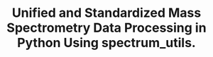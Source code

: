 ---
authors: Bittremieux W, Levitsky L, Pilz M, Sachsenberg T, Huber F, Wang M, Dorrestein
  PC
carousel: false
doi: 10.1021/acs.jproteome.2c00632
featured: false
issue: '2'
journal: Journal of proteome research
keywords: '["Mass Spectrometry", "Metabolomics", "mass spectrometry", "metabolomics",
  "open source", "Proteomics", "Python", "proteomics", "Machine Learning", "Software"]'
landmark: false
layout: ../../layouts/Publication.astro
page: 625-631
pmid: 36688502
r03: R03OD034493
title: Unified and Standardized Mass Spectrometry Data Processing in Python Using
  spectrum_utils.
volume: '22'
year: 2023

---